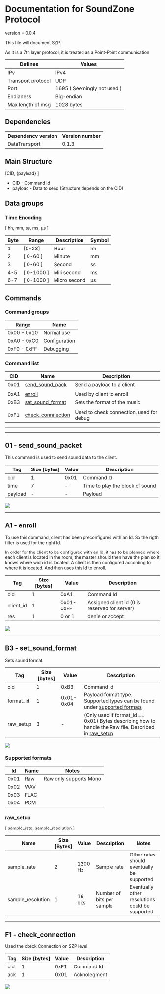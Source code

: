 
# Documentation for SoundZone Protocol
<!--
To compile puml use: (Assuming plantuml you are in the directory)
plantuml.jar -tsvg readme.md -o sequence_diagrams
-->

version = 0.0.4

This file will document SZP.

As it is a 7th layer protocol, it is treated as a Point-Point communication

| Defines | Values |
|---|---|
| IPv | IPv4 |
| Transport protocol | UDP |
| Port | 1695 ( Seemingly not used ) |
| Endianess | Big-endian |
| Max length of msg | 1028 bytes |

## Dependencies
| Dependency version | Version number |
|---|---|
|DataTransport|0.1.3|

## Main Structure

[CID, {payload} ]

* CID - Command Id
* payload - Data to send (Structure depends on the CID)

## Data groups

### Time Encoding
[ hh, mm, ss, ms, µs ]

| Byte| Range | Description | Symbol |
|---|---|---|---|
| 1 | [0-23] | Hour | hh |
| 2 | [ 0-60 ] | Minute | mm |
| 3 | [ 0-60 ] | Second | ss |
| 4-5 | [ 0-1000 ] | Mili second | ms |
| 6-7 | [ 0-1000 ] | Micro second | µs |

## Commands

### Command groups

| Range | Name |
|---| ---|
| 0x00 - 0x10 | Normal use |
| 0xA0 - 0xC0 | Configuration |
| 0xF0 - 0xFF | Debugging |

### Command list

|CID | Name | Description |
|---|---|---|
| 0x01 | [send_sound_pack](#01---sendsoundpacket) | Send a payload to a client |
|||
| 0xA1 | [enroll](#a1---enroll) | Used by client to enroll |
| 0xB3 | [set_sound_format](#b3---setsoundformat) | Sets the format of the music |
|||
| 0xF1 | [check_connnection](#f1---checkconnetion) | Used to check connection, used for debug |

---
---

## 01 - send_sound_packet
This command is used to send sound data to the client.

| Tag | Size [bytes] | Value | Description |
|---|---|---|---|
| cid | 1 | 0x01 | Command Id |
| time | 7 | - | Time to play the block of sound |
| payload | - | - | Payload |

<!--
```
@startuml 01_send
server -> client: [ cid, time, payload ]
@enduml
```
-->

![](sequence_diagrams/01_send.svg)

---

## A1 - enroll
To use this command, client has been preconfigured with an Id.
So the rigth filter is used for the right Id.

In order for the client to be configured with an Id, it has to be planned where each client is located in the room, the master should then have the plan so it knows where wich id is located.
A client is then configured according to where it is located. And then uses this Id to enroll.


| Tag | Size [bytes] | Value | Description |
|---|---|---|---|
| cid | 1 | 0xA1 | Command Id |
|  client_id | 1 | 0x01-0xFF | Assigned client id (0 is reserved for server) |
| res | 1 | 0 or 1 | denie or accept |

<!--
```
@startuml A1_enrole_c
server <- client: [ cid, client_id ]
server -> client: [ cid, res ]
@enduml
```
-->

![](sequence_diagrams/A1_enrole_c.svg)

---

## B3 - set_sound_format
Sets sound format.

| Tag | Size [bytes] | Value | Description |
|---|---|---|---|
| cid | 1 | 0xB3 | Command Id |
| format_id | 1 | 0x01-0x04 | Payload format type. Supported types can be found under [supported formats](#supported-formats) |
| raw_setup | 3 | - | (Only used if format_id == 0x01) Bytes describing how to handle the Raw file. Described in [raw_setup](#rawsetup) |

<!--
```
@startuml B3_set_sound_format
server -> client: [ cid, format_id, (raw_setup) ]
@enduml
```
-->

![](sequence_diagrams/B3_set_sound_format.svg)

### Supported formats
| Id | Name | Notes |
|--- |--- |---|
| 0x01 | Raw | Raw only supports Mono |
| 0x02 | WAV ||
| 0x03 | FLAC||
| 0x04 | PCM ||

### raw_setup

[ sample_rate, sample_resolution ]

| Name | Size [Bytes] | Value | Description | Notes |
| ---|---|--- |---|---|
| sample_rate | 2 | 1200 Hz | Sample rate | Other rates should eventually be supported |
| sample_resolution | 1 | 16 bits | Number of bits per sample | Eventually other resolutions could be supported |

---

## F1 - check_connection
Used the ckeck Connection on SZP level

| Tag | Size [bytes] | Value | Description |
|---|---|---|---|
| cid | 1 | 0xF1 | Command Id |
| ack | 1 | 0x01 | Acknolegment |

<!--
```
@startuml F1_check_con
server -> client: [ cid ]
group successful
    server <- client: [ cid, ack ]
end
@enduml
```
-->

![](sequence_diagrams/F1_check_con.svg)

